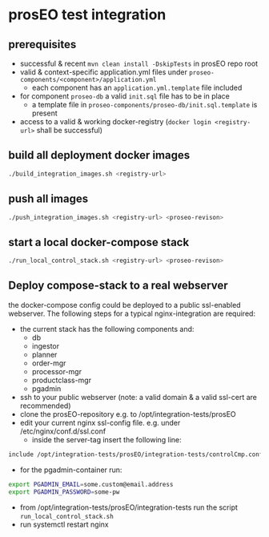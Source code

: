 prosEO test integration
=======================

## prerequisites
- successful & recent `mvn clean install -DskipTests` in prosEO repo root
- valid & context-specific application.yml files under `proseo-components/<component>/application.yml`
  - each component has an `application.yml.template` file included
- for component `proseo-db` a valid `init.sql` file has to be in place
  - a template file in `proseo-components/proseo-db/init.sql.template` is present
- access to a valid & working docker-registry (`docker login <registry-url>` shall be successful)

## build all deployment docker images
```sh
./build_integration_images.sh <registry-url>
```

## push all images
```sh
./push_integration_images.sh <registry-url> <proseo-revison>
```

## start a local docker-compose stack
```sh
./run_local_control_stack.sh <registry-url> <proseo-revison>
```

## Deploy compose-stack to a real webserver
the docker-compose config could be deployed to a public ssl-enabled webserver. The following steps for a typical nginx-integration are required:
- the current stack has the following components and:
  - db
  - ingestor
  - planner
  - order-mgr
  - processor-mgr
  - productclass-mgr
  - pgadmin
- ssh to your public webserver (note: a valid domain & a valid ssl-cert are recommended)
- clone the prosEO-repository e.g. to /opt/integration-tests/prosEO
- edit your current nginx ssl-config file. e.g. under /etc/nginx/conf.d/ssl.conf
  - inside the server-tag insert the following line:
```sh
include /opt/integration-tests/prosEO/integration-tests/controlCmp.conf;
```
- for the pgadmin-container run:
```sh
export PGADMIN_EMAIL=some.custom@email.address
export PGADMIN_PASSWORD=some-pw
```
- from /opt/integration-tests/prosEO/integration-tests run the script `run_local_control_stack.sh`
- run systemctl restart nginx


